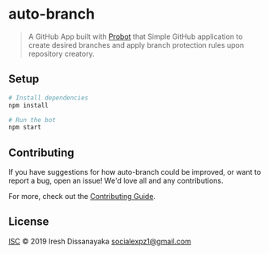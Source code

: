 # auto-branch

> A GitHub App built with [Probot](https://github.com/probot/probot) that Simple GitHub application to create desired branches and apply branch protection rules upon repository creatory.

## Setup

```sh
# Install dependencies
npm install

# Run the bot
npm start
```

## Contributing

If you have suggestions for how auto-branch could be improved, or want to report a bug, open an issue! We'd love all and any contributions.

For more, check out the [Contributing Guide](CONTRIBUTING.md).

## License

[ISC](LICENSE) © 2019 Iresh Dissanayaka <socialexpz1@gmail.com>
